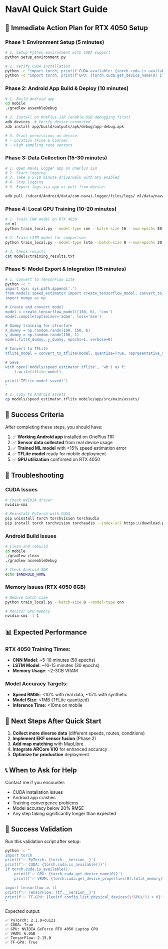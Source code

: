 # NavAI Quick Start Guide

## 🚀 Immediate Action Plan for RTX 4050 Setup

### Phase 1: Environment Setup (5 minutes)

```bash
# 1. Setup Python environment with CUDA support
python setup_environment.py

# 2. Verify CUDA installation
python -c "import torch; print(f'CUDA available: {torch.cuda.is_available()}')"
python -c "import torch; print(f'GPU: {torch.cuda.get_device_name(0) if torch.cuda.is_available() else \"None\"}')"
```

### Phase 2: Android App Build & Deploy (10 minutes)

```bash
# 1. Build Android app
cd mobile
./gradlew assembleDebug

# 2. Install on OnePlus 11R (enable USB debugging first)
adb devices  # Verify device connected
adb install app/build/outputs/apk/debug/app-debug.apk

# 3. Grant permissions on device:
# - Location (Fine & Coarse)
# - High sampling rate sensors
```

### Phase 3: Data Collection (15-30 minutes)

```bash
# 1. Open NavAI Logger app on OnePlus 11R
# 2. Start logging
# 3. Take a 5-10 minute drive/walk with GPS enabled
# 4. Stop logging
# 5. Export logs via app or pull from device:

adb pull /sdcard/Android/data/com.navai.logger/files/logs/ ml/data/navai_logs/
```

### Phase 4: Local GPU Training (10-20 minutes)

```bash
# 1. Train CNN model on RTX 4050
cd ml
python train_local.py --model-type cnn --batch-size 16 --num-epochs 50

# 2. Train LSTM model for comparison
python train_local.py --model-type lstm --batch-size 8 --num-epochs 30

# 3. Check results
cat models/training_results.txt
```

### Phase 5: Model Export & Integration (15 minutes)

```bash
# 1. Convert to TensorFlow Lite
python -c "
import sys; sys.path.append('.')
from models.speed_estimator import create_tensorflow_model, convert_to_tflite
import numpy as np

# Create and convert model
model = create_tensorflow_model((150, 6), 'cnn')
model.compile(optimizer='adam', loss='mse')

# Dummy training for structure
X_dummy = np.random.randn(100, 150, 6)
y_dummy = np.random.randn(100, 1)
model.fit(X_dummy, y_dummy, epochs=1, verbose=0)

# Convert to TFLite
tflite_model = convert_to_tflite(model, quantize=True, representative_dataset=X_dummy)

# Save
with open('models/speed_estimator.tflite', 'wb') as f:
    f.write(tflite_model)

print('TFLite model saved!')
"

# 2. Copy to Android assets
cp models/speed_estimator.tflite mobile/app/src/main/assets/
```

## 🎯 Success Criteria

After completing these steps, you should have:

1. ✅ **Working Android app** installed on OnePlus 11R
2. ✅ **Sensor data collected** from real device usage
3. ✅ **Trained ML model** with <15% speed estimation error
4. ✅ **TFLite model** ready for mobile deployment
5. ✅ **GPU utilization** confirmed on RTX 4050

## 🔧 Troubleshooting

### CUDA Issues
```bash
# Check NVIDIA driver
nvidia-smi

# Reinstall PyTorch with CUDA
pip uninstall torch torchvision torchaudio
pip install torch torchvision torchaudio --index-url https://download.pytorch.org/whl/cu121
```

### Android Build Issues
```bash
# Clean and rebuild
cd mobile
./gradlew clean
./gradlew assembleDebug

# Check Android SDK
echo $ANDROID_HOME
```

### Memory Issues (RTX 4050 6GB)
```bash
# Reduce batch size
python train_local.py --batch-size 8 --model-type cnn

# Monitor GPU memory
nvidia-smi -l 1
```

## 📊 Expected Performance

### RTX 4050 Training Times:
- **CNN Model**: ~5-10 minutes (50 epochs)
- **LSTM Model**: ~10-15 minutes (30 epochs)
- **Memory Usage**: ~2-3GB VRAM

### Model Accuracy Targets:
- **Speed RMSE**: <10% with real data, ~15% with synthetic
- **Model Size**: <1MB (TFLite quantized)
- **Inference Time**: <10ms on mobile

## 🔄 Next Steps After Quick Start

1. **Collect more diverse data** (different speeds, routes, conditions)
2. **Implement EKF sensor fusion** (Phase 2)
3. **Add map matching** with MapLibre
4. **Integrate ARCore VIO** for enhanced accuracy
5. **Optimize for production** deployment

## 📞 When to Ask for Help

Contact me if you encounter:
- CUDA installation issues
- Android app crashes
- Training convergence problems
- Model accuracy below 20% RMSE
- Any step taking significantly longer than expected

## 🎉 Success Validation

Run this validation script after setup:

```bash
python -c "
import torch
print(f'✅ PyTorch: {torch.__version__}')
print(f'✅ CUDA: {torch.cuda.is_available()}')
if torch.cuda.is_available():
    print(f'✅ GPU: {torch.cuda.get_device_name(0)}')
    print(f'✅ VRAM: {torch.cuda.get_device_properties(0).total_memory/1e9:.1f}GB')

import tensorflow as tf
print(f'✅ TensorFlow: {tf.__version__}')
print(f'✅ TF-GPU: {len(tf.config.list_physical_devices(\"GPU\")) > 0}')
"
```

Expected output:
```
✅ PyTorch: 2.1.0+cu121
✅ CUDA: True
✅ GPU: NVIDIA GeForce RTX 4050 Laptop GPU
✅ VRAM: 6.0GB
✅ TensorFlow: 2.15.0
✅ TF-GPU: True
```
